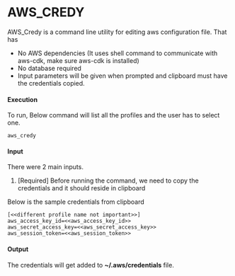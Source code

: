 # AWS_CREDY

AWS_Credy is a command line utility for editing aws configuration file. That has

  - No AWS dependencies (It uses shell command to communicate with aws-cdk, make sure aws-cdk is installed) 
  - No database required
  - Input parameters will be given when prompted and clipboard must have the credentials copied.

#### Execution

To run, 
Below command will list all the profiles and the user has to select one. 
``` 
aws_credy
``` 


#### Input
There were 2 main inputs.
1. [Required] Before running the command, we need to copy the credentials and it should reside in clipboard

Below is the sample credentials from clipboard 
 ```
[<<different profile name not important>>]
aws_access_key_id=<<aws_access_key_id>>
aws_secret_access_key=<<aws_secret_access_key>>
aws_session_token=<<aws_session_token>>
```


#### Output
 The credentials will get added to **~/.aws/credentials** file.


